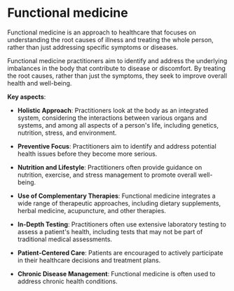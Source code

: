 # Functional medicine

Functional medicine is an approach to healthcare that focuses on understanding the root causes of illness and treating the whole person, rather than just addressing specific symptoms or diseases.

Functional medicine practitioners aim to identify and address the underlying imbalances in the body that contribute to disease or discomfort. By treating the root causes, rather than just the symptoms, they seek to improve overall health and well-being.

**Key aspects**:

* **Holistic Approach**: Practitioners look at the body as an integrated system, considering the interactions between various organs and systems, and among all aspects of a person's life, including genetics, nutrition, stress, and environment.

* **Preventive Focus**: Practitioners aim to identify and address potential health issues before they become more serious.

* **Nutrition and Lifestyle**: Practitioners often provide guidance on nutrition, exercise, and stress management to promote overall well-being.

* **Use of Complementary Therapies**: Functional medicine integrates a wide range of therapeutic approaches, including dietary supplements, herbal medicine, acupuncture, and other therapies.

* **In-Depth Testing**: Practitioners often use extensive laboratory testing to assess a patient's health, including tests that may not be part of traditional medical assessments.

* **Patient-Centered Care**: Patients are encouraged to actively participate in their healthcare decisions and treatment plans.

* **Chronic Disease Management**: Functional medicine is often used to address chronic health conditions.
